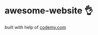 # awesome-website :ok_hand:                 
built with help of <a href="http://johnelder.com/">codemy.com</a>
